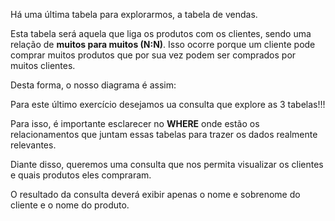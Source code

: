 Há uma última tabela para explorarmos, a tabela de vendas.

Esta tabela será aquela que liga os produtos com os clientes, sendo uma relação de **muitos para muitos (N:N)**. Isso ocorre porque um cliente pode comprar muitos produtos que por sua vez podem ser comprados por muitos clientes.

Desta forma, o nosso diagrama é assim:

<div
  class='mu-erd'
  data-entities='{
    "clientes": {
      "id": {
        "type": "Integer",
        "pk": true
      },
      "nome": {
        "type": "Text"
      },
      "sobrenome" : {
        "type": "Text"
      }
    },
    "vendas": {
      "id": {
        "type": "Integer",
        "pk": true
      },
      "id_cliente" : {
        "type": "Integer",
        "fk": {
          "to": { "entity": "clientes", "column": "id" },
          "type": "many_to_one"
        }
      },
      "id_produto" : {
        "type": "Integer",
        "fk": {
          "to": { "entity": "productos", "column": "id" },
          "type": "many_to_one"
        }
      }
    },
    "produtos": {
      "id": {
        "type": "Integer",
        "pk": true
      },
      "nome": {
        "type": "Text"
      },
      "modelo": {
        "type": "Text"
      },
      "descricao": {
        "type": "Text"
      },
      "preco": {
        "type": "Real"
      },
      "pontuacao": {
        "type": "Real"
      },
      "id_categoria" : {
        "type": "Integer"
      },
      "id_marca" : {
        "type": "Integer"
      }
    }
  }'>
</div>

Para este último exercício desejamos ua consulta que explore as 3 tabelas!!!

Para isso, é importante esclarecer no **WHERE** onde estão os relacionamentos que juntam essas tabelas para trazer os dados realmente relevantes.

Diante disso, queremos uma consulta que nos permita visualizar os clientes e quais produtos eles compraram.

O resultado da consulta deverá exibir apenas o nome e sobrenome do cliente e o nome do produto.
